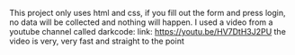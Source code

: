 This project only uses html and css, if you fill out the form and press login, no data will be collected and nothing will happen.
I used a video from a youtube channel called darkcode:
link: https://youtu.be/HV7DtH3J2PU
the video is very, very fast and straight to the point

